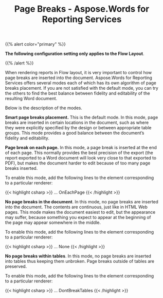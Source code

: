 ﻿---
title: Page Breaks - Aspose.Words for Reporting Services
articleTitle: Page Breaks
linktitle: Page Breaks
description: "This page describes Page Breaks setting of the Aspose.Words for Reporting Services."
type: docs
weight: 30
url: /reportingservices/page-breaks/
---

{{% alert color="primary" %}}

**The following configuration setting only applies to the Flow Layout**.

{{% /alert %}}

When rendering reports in Flow layout, it is very important to control how page breaks are inserted into the document. Aspose.Words for Reporting Services offers several modes each of which has its own algorithm of page breaks placement. If you are not satisfied with the default mode, you can try the others to find the best balance between fidelity and editability of the resulting Word document.

Below is the description of the modes.

**Smart page breaks placement.** This is the default mode. In this mode, page breaks are inserted in certain locations in the document, such as where they were explicitly specified by the design or between appropriate table groups. This mode provides a good balance between the document’s fidelity and editability.

**Page break on each page.** In this mode, a page break is inserted at the end of each page. This normally provides the best precision of the export (the report exported to a Word document will look very close to that exported to PDF), but makes the document harder to edit because of too many page breaks inserted.

To enable this mode, add the following lines to the *<Extension>* element corresponding to a particular renderer:

{{< highlight csharp >}}
<Render>
...
<Extension Name="AWDOC" Type="Aspose.Words.ReportingServices.DocRenderer,Aspose.Words.ReportingServices">
<Configuration>
    <PageBreaks>OnEachPage</PageBreaks>
</Configuration>
</Extension>
</Render>
{{< /highlight >}}

**No page breaks in the document**. In this mode, no page breaks are inserted into the document. The contents are continuous, just like in HTML Web pages. This mode makes the document easiest to edit, but the appearance may suffer, because something you expect to appear at the beginning of the page may appear somewhere in the middle.

To enable this mode, add the following lines to the *<Extension>* element corresponding to a particular renderer:

{{< highlight csharp >}}
<Render>
...
<Extension Name="AWDOC" Type="Aspose.Words.ReportingServices.DocRenderer,Aspose.Words.ReportingServices">
<Configuration>
    <PageBreaks>None</PageBreaks>
</Configuration>
</Extension>
</Render>
{{< /highlight >}}

**No page breaks within tables**. In this mode, no page breaks are inserted into tables thus keeping them unbroken. Page breaks outside of tables are preserved.

To enable this mode, add the following lines to the *<Extension>* element corresponding to a particular renderer:

{{< highlight csharp >}}
<Render>
...
<Extension Name="AWDOC" Type="Aspose.Words.ReportingServices.DocRenderer,Aspose.Words.ReportingServices">
<Configuration>
    <PageBreaks>DontBreakTables</PageBreaks>
</Configuration>
</Extension>
</Render>
{{< /highlight >}}
